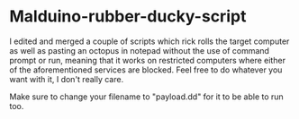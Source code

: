 # Malduino-rubber-ducky-script
I edited and merged a couple of scripts which rick rolls the target computer as well as pasting an octopus in notepad without the use of command prompt or run, meaning that it works on restricted computers where either of the aforementioned services are blocked. Feel free to do whatever you want with it, I don't really care.

Make sure to change your filename to "payload.dd" for it to be able to run too.
